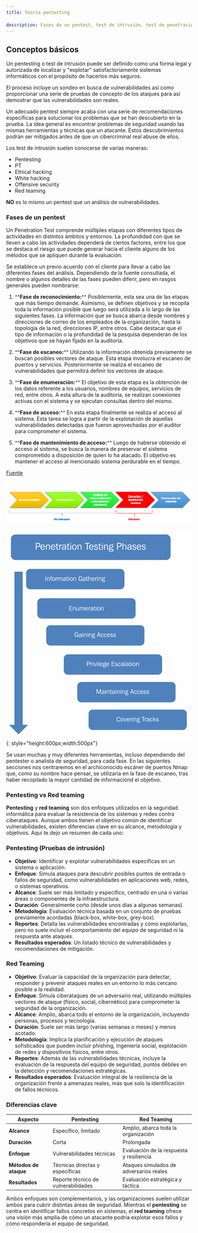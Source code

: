 ```yaml
---
title: Teoría pentesting

description: Fases de un pentest, test de intrusión, test de penetración. Apuntes, teoría, prácticas, ejercicio del curso de especialización de ciberseguridad. IES severo ochoa Elche. Hacking ético. incidentes de seguridad, puesta en producción segura.
---
```


## Conceptos básicos

Un pentesting o test de intrusión puede ser definido como una forma legal y autorizada de localizar y "explotar" satisfactoriamente sistemas informáticos con el propósito de hacerlos más seguros.

El proceso incluye un sondeo en busca de vulnerabilidades así como proporcionar una serie de pruebas de concepto de los ataques para así demostrar que las vulnerabilidades son reales.

Un adecuado pentest siempre acaba con una serie de recomendaciones específicas para solucionar los problemas que se han descubierto en la prueba. La idea general es encontrar problemas de seguridad usando las mismas herramientas y técnicas que un atacante. Estos descubrimientos podrán ser mitigados antes de que un cibercriminal real abuse de ellos.

Los test de intrusión suelen conocerse de varias maneras:

+ Pentesting
+ PT
+ Ethical hacking
+ White hacking
+ Offensive security
+ Red teaming

**NO** es lo mismo un pentest que un análisis de vulnerabilidades.

### Fases de un pentest

Un Penetration Test comprende múltiples etapas con diferentes tipos de actividades en distintos ámbitos y entornos. La profundidad con que se lleven a cabo las actividades dependerá de ciertos factores, entre los que se destaca el riesgo que puede generar hacia el cliente alguno de los métodos que se apliquen durante la evaluación.

Se establece un previo acuerdo con el cliente para llevar a cabo las diferentes fases del análisis. Dependiendo de la fuente consultada, el nombre o algunos detalles de las fases pueden diferir, pero en rasgos generales pueden nombrarse:

1. ^^**Fase de reconocimiento:**^^ Posiblemente, esta sea una de las etapas que más tiempo demande. Asimismo, se definen objetivos y se recopila toda la información posible que luego será utilizada a lo largo de las siguientes fases. La información que se busca abarca desde nombres y direcciones de correo de los empleados de la organización, hasta la topología de la red, direcciones IP, entre otros. Cabe destacar que el tipo de información o la profundidad de la pesquisa dependerán de los objetivos que se hayan fijado en la auditoría.

2. ^^**Fase de escaneo:**^^ Utilizando la información obtenida previamente se buscan posibles vectores de ataque. Esta etapa involucra el escaneo de puertos y servicios. Posteriormente se realiza el escaneo de vulnerabilidades que permitirá definir los vectores de ataque.

3. ^^**Fase de enumeración:**^^ El objetivo de esta etapa es la obtención de los datos referente a los usuarios, nombres de equipos, servicios de red, entre otros. A esta altura de la auditoría, se realizan conexiones activas con el sistema y se ejecutan consultas dentro del mismo.

4. ^^**Fase de acceso:**^^ En esta etapa finalmente se realiza el acceso al sistema. Esta tarea se logra a partir de la explotación de aquellas vulnerabilidades detectadas que fueron aprovechadas por el auditor para comprometer el sistema.

5. ^^**Fase de mantenimiento de acceso:**^^ Luego de haberse obtenido el acceso al sistema, se busca la manera de preservar el sistema comprometido a disposición de quien lo ha atacado. El objetivo es mantener el acceso al mencionado sistema perdurable en el tiempo.

[Fuente](https://www.welivesecurity.com/la-es/2012/07/24/penetration-test-en-que-consiste/)

![](./img/pentestfases.png)

![](./img/pentestfases2.png){: style="height:600px;width:500px"}

Se usan muchas y muy diferentes herramientas, incluso dependiendo del pentester o analista de seguridad, para cada fase. En las siguientes secciones nos centraremos en el archiconocido escáner de puertos Nmap que, como su nombre hace pensar, se utilizaría en la fase de escaneo, tras haber recopilado la mayor cantidad de informaciónd el objetivo.

### Pentesting vs Red teaming

**Pentesting** y **red teaming** son dos enfoques utilizados en la seguridad informática para evaluar la resistencia de los sistemas y redes contra ciberataques. Aunque ambos tienen el objetivo común de identificar vulnerabilidades, existen diferencias clave en su alcance, metodología y objetivos. Aquí te dejo un resumen de cada uno:

### **Pentesting (Pruebas de intrusión)**
- **Objetivo**: Identificar y explotar vulnerabilidades específicas en un sistema o aplicación.
- **Enfoque**: Simula ataques para descubrir posibles puntos de entrada o fallos de seguridad, como vulnerabilidades en aplicaciones web, redes, o sistemas operativos.
- **Alcance**: Suele ser más limitado y específico, centrado en una o varias áreas o componentes de la infraestructura.
- **Duración**: Generalmente corto (desde unos días a algunas semanas).
- **Metodología**: Evaluación técnica basada en un conjunto de pruebas previamente acordadas (black-box, white-box, grey-box).
- **Reportes**: Detalla las vulnerabilidades encontradas y cómo explotarlas, pero no suele incluir el comportamiento del equipo de seguridad ni la respuesta ante ataques.
- **Resultados esperados**: Un listado técnico de vulnerabilidades y recomendaciones de mitigación.

### **Red Teaming**
- **Objetivo**: Evaluar la capacidad de la organización para detectar, responder y prevenir ataques reales en un entorno lo más cercano posible a la realidad.
- **Enfoque**: Simula ciberataques de un adversario real, utilizando múltiples vectores de ataque (físico, social, cibernético) para comprometer la seguridad de la organización.
- **Alcance**: Amplio, abarca todo el entorno de la organización, incluyendo personas, procesos y tecnología.
- **Duración**: Suele ser más largo (varias semanas o meses) y menos acotado.
- **Metodología**: Implica la planificación y ejecución de ataques sofisticados que pueden incluir phishing, ingeniería social, explotación de redes y dispositivos físicos, entre otros.
- **Reportes**: Además de las vulnerabilidades técnicas, incluye la evaluación de la respuesta del equipo de seguridad, puntos débiles en la detección y recomendaciones estratégicas.
- **Resultados esperados**: Evaluación integral de la resiliencia de la organización frente a amenazas reales, más que solo la identificación de fallos técnicos.

### Diferencias clave
| **Aspecto**           | **Pentesting**                        | **Red Teaming**                        |
|-----------------------|---------------------------------------|----------------------------------------|
| **Alcance**            | Específico, limitado                  | Amplio, abarca toda la organización    |
| **Duración**           | Corta                                | Prolongada                            |
| **Enfoque**            | Vulnerabilidades técnicas             | Evaluación de la respuesta y resiliencia |
| **Métodos de ataque**  | Técnicas directas y específicas       | Ataques simulados de adversarios reales |
| **Resultados**         | Reporte técnico de vulnerabilidades   | Evaluación estratégica y táctica       |

Ambos enfoques son complementarios, y las organizaciones suelen utilizar ambos para cubrir distintas áreas de seguridad. Mientras el **pentesting** se centra en identificar fallos concretos en sistemas, el **red teaming** ofrece una visión más amplia de cómo un atacante podría explotar esos fallos y cómo respondería el equipo de seguridad.






